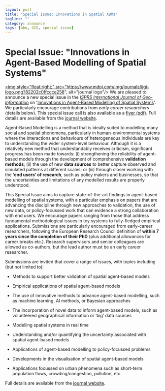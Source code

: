 ```yaml
---
layout: post
title: "Special Issue: Innovations in Spatial ABMs"
tagline: ""
category: announce
tags: [abm, GIS, special issue]
---
```


# Special Issue: "Innovations in Agent-Based Modelling of Spatial Systems"

<a href="https://www.mdpi.com/journal/ijgi"><img style="float:right;" src="https://www.mdpi.com/img/journals/ijgi-logo.png?82202c0ffccce258", alt="journal logo"/></a>
We are pleased to announce a new special issue in the [_ISPRS International Journal of Geo-Information_](https://www.mdpi.com/journal/ijgi) on '[Innovations in Agent-Based Modelling of Spatial Systems](https://www.mdpi.com/journal/ijgi/special_issues/innovation_agent)'. We particularly encourage contributions from _early career researchers_ (details below). This special issue call is also available as a [flyer (pdf)](https://www.mdpi.com/journal/ijgi/special_issue_flyer_pdf/innovation_agent/web). Full details are available from the [journal website](https://www.mdpi.com/journal/ijgi/special_issues/innovation_agent).

Agent-Based Modelling is a method that is ideally suited to modelling many social and spatial phenomena, particularly in human-environmental systems where the interactions and behaviours of heterogeneous individuals are key to understanding the wider system-level behaviour. Although it is a relatively new method that understandably receives criticism, significant progress has been made towards: (i) strengthening the reliability of agent-based models through the development of comprehensive **validation methods**; (ii) the use of new **data sources** to better capture observed and simulated patterns at different scales; or  (iii) through closer working with the **‘end users’ of research**, such as policy makers and businesses, so that the uncertainties and limitations of any modelled results are properly understood.

This Special Issue aims to capture state-of-the-art findings in agent-based modelling of spatial systems, with a particular emphasis on papers that are advancing the discipline through new approaches to validation, the use of new data, or policy-focussed work that can evidence a strong collaboration with end users. We encourage papers ranging from those that address fundamental methodological issues in toy systems to fully-fledged empirical applications. Submissions are particularly encouraged from early-career researchers, following the European Research Council definition of **within 7 years since the completion of their PhD** (plus additional allowances for career breaks etc.). Research supervisors and senior colleagues are allowed as co-authors, but the lead author must be an early career researcher.

Submissions are invited that cover a range of issues, with topics including (but not limited to):

 - Methods to support better validation of spatial agent-based models

 -  Empirical applications of spatial agent-based models

 - The use of innovative methods to advance agent-based modelling, such as machine learning, AI methods, or Bayesian approaches

 - The incorporation of novel data to inform agent-based models, such as volunteered geographical information or ‘big’ data sources

 - Modelling spatial systems in real time

 - Understanding and/or quantifying the uncertainty associated with spatial agent-based models

 - Applications of agent-based modelling to policy-focussed problems

 - Developments in the visualisation of spatial agent-based models

 - Applications focussed on urban phenomena such as short-term population flows, crowding/congestion, pollution, etc.

Full details are available from the [journal website](https://www.mdpi.com/journal/ijgi/special_issues/innovation_agent).
